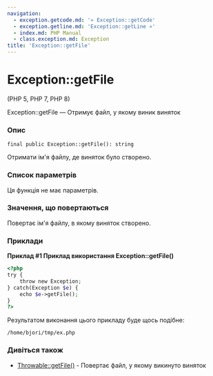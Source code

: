 ```yaml
---
navigation:
  - exception.getcode.md: '« Exception::getCode'
  - exception.getline.md: 'Exception::getLine »'
  - index.md: PHP Manual
  - class.exception.md: Exception
title: 'Exception::getFile'
---
```

# Exception::getFile

(PHP 5, PHP 7, PHP 8)

Exception::getFile — Отримує файл, у якому виник виняток

### Опис

```methodsynopsis
final public Exception::getFile(): string
```

Отримати ім'я файлу, де виняток було створено.

### Список параметрів

Ця функція не має параметрів.

### Значення, що повертаються

Повертає ім'я файлу, в якому виняток створено.

### Приклади

**Приклад #1 Приклад використання **Exception::getFile()****

```php
<?php
try {
    throw new Exception;
} catch(Exception $e) {
    echo $e->getFile();
}
?>
```

Результатом виконання цього прикладу буде щось подібне:

```
/home/bjori/tmp/ex.php
```

### Дивіться також

-   [Throwable::getFile()](throwable.getfile.md) - Повертає файл, у якому викинуто виняток
